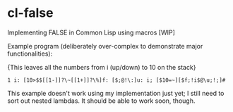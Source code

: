 # cl-false
Implementing FALSE in Common Lisp using macros [WIP]

Example program (deliberately over-complex to demonstrate major functionalities):

{This leaves all the numbers from i (up/down) to 10 on the stack}

`1 i:
[10>$$[[1-]]?\~[[1+]]?\%]f:
[$;@!\:]u:
i; [$10=~][$f;!i$@\u;!;]#`

This example doesn't work using my implementation just yet; I still need to sort out nested lambdas. It should be able to work soon, though.
